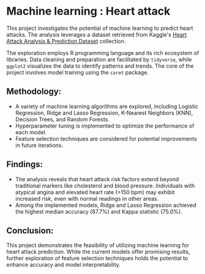 # Machine learning : Heart attack
This project investigates the potential of machine learning to predict heart attacks. The analysis leverages a dataset retrieved from Kaggle's  [Heart Attack Analysis & Prediction Dataset](https://www.kaggle.com/datasets/rashikrahmanpritom/heart-attack-analysis-prediction-dataset) collection.

The exploration employs R programming language and its rich ecosystem of libraries. Data cleaning and preparation are facilitated by `tidyverse`, while `ggplot2` visualizes the data to identify patterns and trends.  The core of the project involves model training using the `caret` package.

## Methodology:
- A variety of machine learning algorithms are explored, including Logistic Regression, Ridge and Lasso Regression, K-Nearest Neighbors (KNN), Decision Trees, and Random Forests.
- Hyperparameter tuning is implemented to optimize the performance of each model.
- Feature selection techniques are considered for potential improvements in future iterations.
  
## Findings:
- The analysis reveals that heart attack risk factors extend beyond traditional markers like cholesterol and blood pressure. Individuals with atypical angina and elevated heart rate (>150 bpm) may exhibit increased risk, even with normal readings in other areas.
- Among the implemented models, Ridge and Lasso Regression achieved the highest median accuracy (87.7%) and Kappa statistic (75.0%).
  
## Conclusion:
This project demonstrates the feasibility of utilizing machine learning for heart attack prediction. While the current models offer promising results, further exploration of feature selection techniques holds the potential to enhance accuracy and model interpretability.
